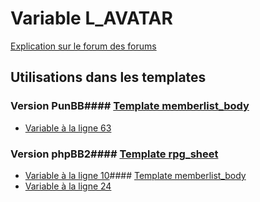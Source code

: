 # Variable L_AVATAR
[Explication sur le forum des forums](http://forum.forumactif.com/t294113-listing-des-variables#L_AVATAR)
## Utilisations dans les templates
### Version PunBB#### [Template memberlist_body](punbb/memberlist_body.md)
* [Variable à la ligne 63](../punbb/memberlist_body.tpl#L63)
### Version phpBB2#### [Template rpg_sheet](subsilver/rpg_sheet.md)
* [Variable à la ligne 10](../subsilver/rpg_sheet.tpl#L10)#### [Template memberlist_body](subsilver/memberlist_body.md)
* [Variable à la ligne 24](../subsilver/memberlist_body.tpl#L24)